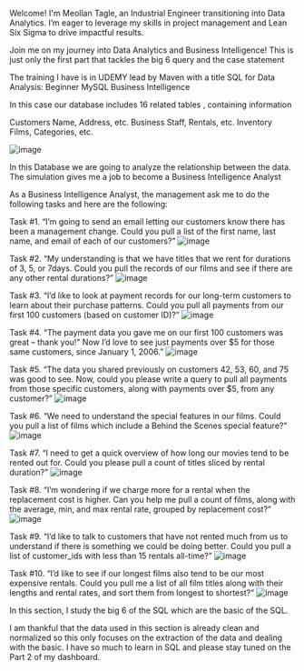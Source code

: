 Welcome! I'm Meollan Tagle, an Industrial Engineer transitioning into Data Analytics. 
I’m eager to leverage my skills in project management and Lean Six Sigma to drive impactful results.

Join me on my journey into Data Analytics and Business Intelligence!
This is just only the first part that tackles the big 6 query and the case statement

The training I have is in UDEMY lead by Maven with a title
SQL for Data Analysis: Beginner MySQL Business Intelligence

In this case our database includes
16 related tables , containing information

Customers Name, Address, etc.
Business Staff, Rentals, etc.
Inventory Films, Categories, etc.

![image](https://github.com/user-attachments/assets/a8fcef2e-6222-4601-a88f-703b177ad448)




In this Database we are going to analyze the relationship between the data.
The simulation gives me a job to become a Business Intelligence Analyst

As a Business Intelligence Analyst, the management ask me to do the following tasks and here are the following:

Task #1.	“I’m going to send an email letting our customers know there has been a management change. 
Could you pull a list of the first name, last name, and email of each of our customers?”
![image](https://github.com/user-attachments/assets/1c630f3d-e7dd-40e2-917e-4e1c52ef7526)

Task #2.	“My understanding is that we have titles that we rent for durations of 3, 5, or 7days. 
Could you pull the records of our films and see if there are any other rental durations?”
![image](https://github.com/user-attachments/assets/faafc505-cd16-484f-964f-f0b853473ed1)

Task #3.	“I’d like to look at payment records for our long-term customers to learn about their purchase patterns. 
Could you pull all payments from our first 100 customers (based on customer ID)?”
![image](https://github.com/user-attachments/assets/543ceb24-7f71-49bb-8774-07f274b70e4d)

Task #4.	“The payment data you gave me on our first 100 customers was great – thank you!"
Now I’d love to see just payments over $5 for those same customers, since January 1, 2006.” 
![image](https://github.com/user-attachments/assets/8f0ed8d1-4512-4d7e-8b28-6804a9b3f36f)

Task #5.	“The data you shared previously on customers 42, 53, 60, and 75 was good to see. 
Now, could you please write a query to pull all payments from those specific customers, along with payments over $5, from any customer?”
![image](https://github.com/user-attachments/assets/fa3766f1-51e5-4545-9988-eaab25f2aa01)

Task #6.	“We need to understand the special features in our films.
Could you pull a list of films which include a Behind the Scenes special feature?”
![image](https://github.com/user-attachments/assets/61741504-ee4b-4a10-8e9f-111e1b15ee3e)

Task #7.	“I need to get a quick overview of how long our movies tend to be rented out for. 
Could you please pull a count of titles sliced by rental duration?”
![image](https://github.com/user-attachments/assets/2f98bbd4-17f9-42ac-88e4-8e21fa8f79ed)

Task #8.	“I’m wondering if we charge more for a rental when the replacement cost is higher. 
Can you help me pull a count of films, along with the average, min, and max rental rate, grouped by replacement cost?”
![image](https://github.com/user-attachments/assets/820c0691-6ca8-45dd-a464-45aff8a1f10f)

Task #9.	“I’d like to talk to customers that have not rented much from us to understand if there is something we could be doing better. Could you pull a list of customer_ids with less than 15 rentals all-time?”
![image](https://github.com/user-attachments/assets/6b01b66c-f761-4338-b8d5-11c2a6fc53f3)

Task #10.	“I’d like to see if our longest films also tend to be our most expensive rentals. 
Could you pull me a list of all film titles along with their lengths and rental rates, and sort them from longest to shortest?”
![image](https://github.com/user-attachments/assets/c9a0501a-a8cf-4f0f-9730-b4a8e65cf1f6)

In this section, I study the big 6 of the SQL which are the basic of the SQL.

I am thankful that the data used in this section is already clean and normalized so this only focuses on the extraction of the data and dealing with the basic. 
I have so much to learn in SQL and please stay tuned on the Part 2 of my dashboard.
